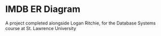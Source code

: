 # IMDB ER Diagram

A project completed alongside Logan Ritchie, for the Database Systems course at St. Lawrence University
